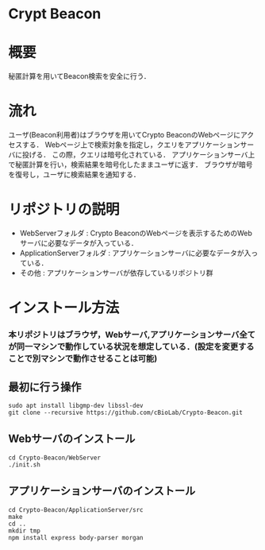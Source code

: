 # Crypt Beacon

# 概要
秘匿計算を用いてBeacon検索を安全に行う．

# 流れ
ユーザ(Beacon利用者)はブラウザを用いてCrypto BeaconのWebページにアクセスする．
Webページ上で検索対象を指定し，クエリをアプリケーションサーバに投げる．
この際，クエリは暗号化されている．
アプリケーションサーバ上で秘匿計算を行い，検索結果を暗号化したままユーザに返す．
ブラウザが暗号を復号し，ユーザに検索結果を通知する．

# リポジトリの説明
* WebServerフォルダ : Crypto BeaconのWebページを表示するためのWebサーバに必要なデータが入っている．
* ApplicationServerフォルダ : アプリケーションサーバに必要なデータが入っている．
* その他 : アプリケーションサーバが依存しているリポジトリ群

# インストール方法
### 本リポジトリはブラウザ，Webサーバ,アプリケーションサーバ全てが同一マシンで動作している状況を想定している．(設定を変更することで別マシンで動作させることは可能)

## 最初に行う操作

    sudo apt install libgmp-dev libssl-dev
    git clone --recursive https://github.com/cBioLab/Crypto-Beacon.git

## Webサーバのインストール

    cd Crypto-Beacon/WebServer
    ./init.sh

## アプリケーションサーバのインストール

    cd Crypto-Beacon/ApplicationServer/src
    make
    cd ..
    mkdir tmp
    npm install express body-parser morgan